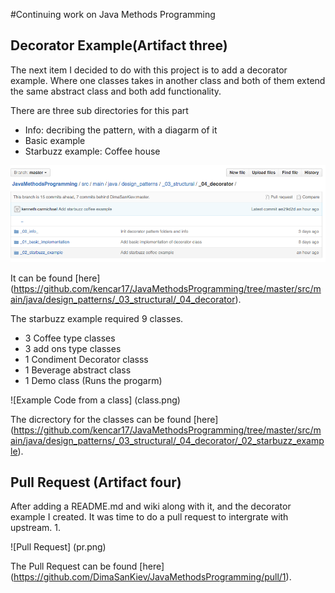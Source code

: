 #Continuing work on Java Methods Programming

## Decorator Example(Artifact three)

The next item I decided to do with this project is to add a decorator example. Where 
one classes takes in another class and both of them extend the same abstract class and
both add functionality. 

There are three sub directories for this part
- Info: decribing the pattern, with a diagarm of it
- Basic example
- Starbuzz example: Coffee house

![Directory layout](decorator.png)

It can be found [here] (https://github.com/kencar17/JavaMethodsProgramming/tree/master/src/main/java/design_patterns/_03_structural/_04_decorator).

The starbuzz example required 9 classes.
- 3 Coffee type classes
- 3 add ons type classes
- 1 Condiment Decorator classs
- 1 Beverage abstract class
- 1 Demo class (Runs the progarm)

![Example Code from a class] (class.png)

The dicrectory for the classes can be found [here] (https://github.com/kencar17/JavaMethodsProgramming/tree/master/src/main/java/design_patterns/_03_structural/_04_decorator/_02_starbuzz_example).

## Pull Request (Artifact four)

After adding a README.md and wiki along with it, and the decorator example I created. It was time to 
do a pull request to intergrate with upstream.
 1. 
 
![Pull Request] (pr.png)

The  Pull Request can be found [here] (https://github.com/DimaSanKiev/JavaMethodsProgramming/pull/1).

